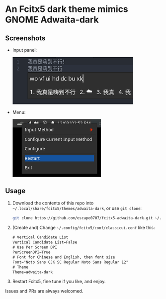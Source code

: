 # An Fcitx5 dark theme mimics GNOME Adwaita-dark

## Screenshots

- Input panel:

  ![Screenshot for input panel](img/fcitx5-adwaita-dark-theme.png)

- Menu:

  ![Screenshot for menu](img/fcitx5-adwaita-dark-theme-menu.png)

## Usage

1. Download the contents of this repo into `~/.local/share/fcitx5/themes/adwaita-dark`, or use `git clone`:

   ```bash
   git clone https://github.com/escape0707/fcitx5-adwaita-dark.git ~/.local/share/fcitx5/themes/adwaita-dark
   ```

2. (Create and) Change `~/.config/fcitx5/conf/classicui.conf` like this:

   ```properties
   # Vertical Candidate List
   Vertical Candidate List=False
   # Use Per Screen DPI
   PerScreenDPI=True
   # Font for Chinese and English, then font size
   Font="Noto Sans CJK SC Regular Noto Sans Regular 12"
   # Theme
   Theme=adwaita-dark
   ```

3. Restart Fcitx5, fine tune if you like, and enjoy.

Issues and PRs are always welcomed.
